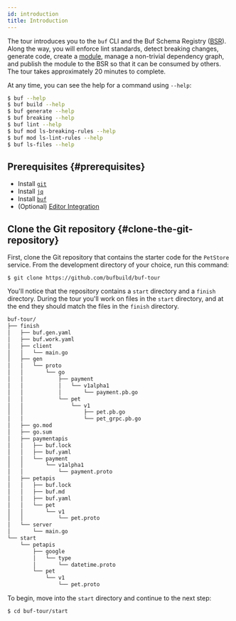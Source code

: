 ```yaml
---
id: introduction
title: Introduction
---
```


The tour introduces you to the `buf` CLI and the Buf Schema Registry
([BSR](../bsr/introduction.md)). Along the way, you will enforce lint standards,
detect breaking changes, generate code, create a
[module](../bsr/overview.md#modules), manage a non-trivial dependency graph, and
publish the module to the BSR so that it can be consumed by others. The tour
takes approximately 20 minutes to complete.

At any time, you can see the help for a command using `--help`:

```sh
$ buf --help
$ buf build --help
$ buf generate --help
$ buf breaking --help
$ buf lint --help
$ buf mod ls-breaking-rules --help
$ buf mod ls-lint-rules --help
$ buf ls-files --help
```

## Prerequisites {#prerequisites}

- Install [`git`](https://git-scm.com/book/en/v2/Getting-Started-Installing-Git)
- Install [`jq`](https://stedolan.github.io/jq)
- Install [`buf`](../installation.md)
- (Optional) [Editor Integration](../editor-integration.md)

## Clone the Git repository {#clone-the-git-repository}

First, clone the Git repository that contains the starter code for the
`PetStore` service. From the development directory of your choice, run this
command:

```terminal
$ git clone https://github.com/bufbuild/buf-tour
```

You'll notice that the repository contains a `start` directory and a `finish`
directory. During the tour you'll work on files in the `start` directory, and at
the end they should match the files in the `finish` directory.

```sh
buf-tour/
├── finish
│   ├── buf.gen.yaml
│   ├── buf.work.yaml
│   ├── client
│   │   └── main.go
│   ├── gen
│   │   └── proto
│   │       └── go
│   │           ├── payment
│   │           │   └── v1alpha1
│   │           │       └── payment.pb.go
│   │           └── pet
│   │               └── v1
│   │                   ├── pet.pb.go
│   │                   └── pet_grpc.pb.go
│   ├── go.mod
│   ├── go.sum
│   ├── paymentapis
│   │   ├── buf.lock
│   │   ├── buf.yaml
│   │   └── payment
│   │       └── v1alpha1
│   │           └── payment.proto
│   ├── petapis
│   │   ├── buf.lock
│   │   ├── buf.md
│   │   ├── buf.yaml
│   │   └── pet
│   │       └── v1
│   │           └── pet.proto
│   └── server
│       └── main.go
└── start
    └── petapis
        ├── google
        │   └── type
        │       └── datetime.proto
        └── pet
            └── v1
                └── pet.proto
```

To begin, move into the `start` directory and continue to the next step:

```terminal
$ cd buf-tour/start
```
